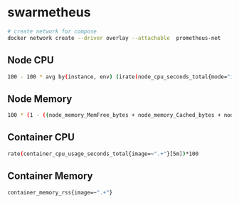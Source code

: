 # swarmetheus

``` sh
# create network for compose
docker network create --driver overlay --attachable  prometheus-net
```

## Node CPU

``` sh
100 - 100 * avg by(instance, env) (irate(node_cpu_seconds_total{mode="idle"}[5m]))
```

## Node Memory

``` sh
100 * (1 - ((node_memory_MemFree_bytes + node_memory_Cached_bytes + node_memory_Buffers_bytes) / node_memory_MemTotal_bytes))
```

## Container CPU

``` sh
rate(container_cpu_usage_seconds_total{image=~".+"}[5m])*100
```

## Container Memory

``` sh
container_memory_rss{image=~".+"}
```
